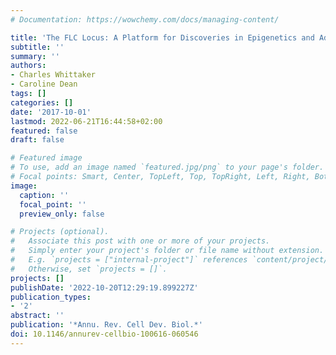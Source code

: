 ```yaml
---
# Documentation: https://wowchemy.com/docs/managing-content/

title: 'The FLC Locus: A Platform for Discoveries in Epigenetics and Adaptation'
subtitle: ''
summary: ''
authors:
- Charles Whittaker
- Caroline Dean
tags: []
categories: []
date: '2017-10-01'
lastmod: 2022-06-21T16:44:58+02:00
featured: false
draft: false

# Featured image
# To use, add an image named `featured.jpg/png` to your page's folder.
# Focal points: Smart, Center, TopLeft, Top, TopRight, Left, Right, BottomLeft, Bottom, BottomRight.
image:
  caption: ''
  focal_point: ''
  preview_only: false

# Projects (optional).
#   Associate this post with one or more of your projects.
#   Simply enter your project's folder or file name without extension.
#   E.g. `projects = ["internal-project"]` references `content/project/deep-learning/index.md`.
#   Otherwise, set `projects = []`.
projects: []
publishDate: '2022-10-20T12:29:19.899227Z'
publication_types:
- '2'
abstract: ''
publication: '*Annu. Rev. Cell Dev. Biol.*'
doi: 10.1146/annurev-cellbio-100616-060546
---
```

